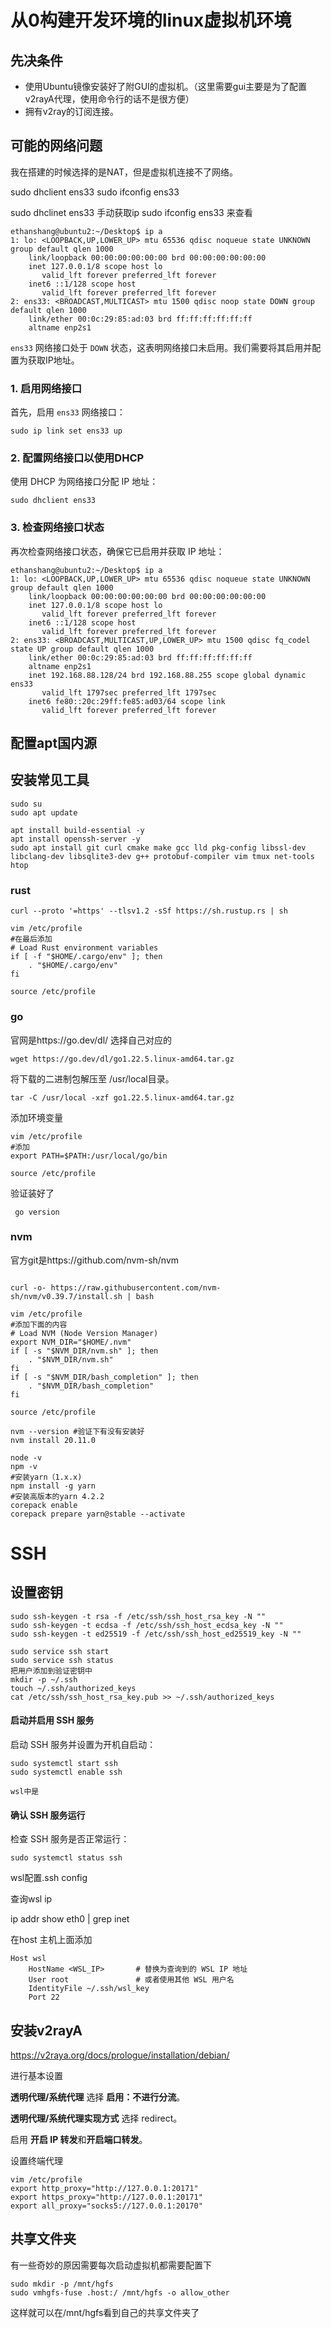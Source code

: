 # 从0构建开发环境的linux虚拟机环境

## 先决条件

- 使用Ubuntu镜像安装好了附GUI的虚拟机。（这里需要gui主要是为了配置v2rayA代理，使用命令行的话不是很方便）
- 拥有v2ray的订阅连接。

## 可能的网络问题

我在搭建的时候选择的是NAT，但是虚拟机连接不了网络。



sudo dhclient ens33
sudo ifconfig ens33

sudo dhclinet ens33 手动获取ip
sudo ifconfig ens33 来查看

```
ethanshang@ubuntu2:~/Desktop$ ip a
1: lo: <LOOPBACK,UP,LOWER_UP> mtu 65536 qdisc noqueue state UNKNOWN group default qlen 1000
    link/loopback 00:00:00:00:00:00 brd 00:00:00:00:00:00
    inet 127.0.0.1/8 scope host lo
       valid_lft forever preferred_lft forever
    inet6 ::1/128 scope host 
       valid_lft forever preferred_lft forever
2: ens33: <BROADCAST,MULTICAST> mtu 1500 qdisc noop state DOWN group default qlen 1000
    link/ether 00:0c:29:85:ad:03 brd ff:ff:ff:ff:ff:ff
    altname enp2s1
```

`ens33` 网络接口处于 `DOWN` 状态，这表明网络接口未启用。我们需要将其启用并配置为获取IP地址。

### 1. 启用网络接口

首先，启用 `ens33` 网络接口：

```
sudo ip link set ens33 up
```

### 2. 配置网络接口以使用DHCP

使用 DHCP 为网络接口分配 IP 地址：

```
sudo dhclient ens33
```

### 3. 检查网络接口状态

再次检查网络接口状态，确保它已启用并获取 IP 地址：

```
ethanshang@ubuntu2:~/Desktop$ ip a
1: lo: <LOOPBACK,UP,LOWER_UP> mtu 65536 qdisc noqueue state UNKNOWN group default qlen 1000
    link/loopback 00:00:00:00:00:00 brd 00:00:00:00:00:00
    inet 127.0.0.1/8 scope host lo
       valid_lft forever preferred_lft forever
    inet6 ::1/128 scope host 
       valid_lft forever preferred_lft forever
2: ens33: <BROADCAST,MULTICAST,UP,LOWER_UP> mtu 1500 qdisc fq_codel state UP group default qlen 1000
    link/ether 00:0c:29:85:ad:03 brd ff:ff:ff:ff:ff:ff
    altname enp2s1
    inet 192.168.88.128/24 brd 192.168.88.255 scope global dynamic ens33
       valid_lft 1797sec preferred_lft 1797sec
    inet6 fe80::20c:29ff:fe85:ad03/64 scope link 
       valid_lft forever preferred_lft forever
```

## 配置apt国内源



## 安装常见工具

```
sudo su
sudo apt update

apt install build-essential -y
apt install openssh-server -y
sudo apt install git curl cmake make gcc lld pkg-config libssl-dev libclang-dev libsqlite3-dev g++ protobuf-compiler vim tmux net-tools htop
```

### rust

```
curl --proto '=https' --tlsv1.2 -sSf https://sh.rustup.rs | sh

vim /etc/profile
#在最后添加
# Load Rust environment variables
if [ -f "$HOME/.cargo/env" ]; then
    . "$HOME/.cargo/env"
fi

source /etc/profile
```

### go

官网是https://go.dev/dl/
选择自己对应的

```
wget https://go.dev/dl/go1.22.5.linux-amd64.tar.gz
```

将下载的二进制包解压至 /usr/local目录。

```
tar -C /usr/local -xzf go1.22.5.linux-amd64.tar.gz
```

添加环境变量

```
vim /etc/profile
#添加
export PATH=$PATH:/usr/local/go/bin

source /etc/profile
```

验证装好了

```
 go version
```

### nvm

官方git是https://github.com/nvm-sh/nvm

```

curl -o- https://raw.githubusercontent.com/nvm-sh/nvm/v0.39.7/install.sh | bash

vim /etc/profile
#添加下面的内容
# Load NVM (Node Version Manager)
export NVM_DIR="$HOME/.nvm"
if [ -s "$NVM_DIR/nvm.sh" ]; then
    . "$NVM_DIR/nvm.sh"
fi
if [ -s "$NVM_DIR/bash_completion" ]; then
    . "$NVM_DIR/bash_completion"
fi

source /etc/profile

nvm --version #验证下有没有安装好
nvm install 20.11.0

node -v
npm -v
#安装yarn（1.x.x)
npm install -g yarn
#安装高版本的yarn 4.2.2
corepack enable
corepack prepare yarn@stable --activate
```



# SSH

## 设置密钥

 ```
 sudo ssh-keygen -t rsa -f /etc/ssh/ssh_host_rsa_key -N ""
 sudo ssh-keygen -t ecdsa -f /etc/ssh/ssh_host_ecdsa_key -N ""
 sudo ssh-keygen -t ed25519 -f /etc/ssh/ssh_host_ed25519_key -N ""
 
 sudo service ssh start
 sudo service ssh status
 把用户添加到验证密钥中
 mkdir -p ~/.ssh
 touch ~/.ssh/authorized_keys
 cat /etc/ssh/ssh_host_rsa_key.pub >> ~/.ssh/authorized_keys
 
 ```





#### 启动并启用 SSH 服务

启动 SSH 服务并设置为开机自启动：

```
sudo systemctl start ssh
sudo systemctl enable ssh

wsl中是

```

#### 确认 SSH 服务运行

检查 SSH 服务是否正常运行：

```
sudo systemctl status ssh
```

wsl配置.ssh config

查询wsl ip

 ip addr show eth0 | grep inet

 在host 主机上面添加

```
Host wsl
    HostName <WSL_IP>       # 替换为查询到的 WSL IP 地址
    User root               # 或者使用其他 WSL 用户名
    IdentityFile ~/.ssh/wsl_key
    Port 22

```







## 安装v2rayA

https://v2raya.org/docs/prologue/installation/debian/

进行基本设置

**透明代理/系统代理** 选择 **启用：不进行分流**。

**透明代理/系统代理实现方式** 选择 redirect。

启用 **开启 IP 转发**和**开启端口转发**。

设置终端代理

```
vim /etc/profile
export http_proxy="http://127.0.0.1:20171"
export https_proxy="http://127.0.0.1:20171"
export all_proxy="socks5://127.0.0.1:20170"
```



## 共享文件夹

有一些奇妙的原因需要每次启动虚拟机都需要配置下

```
sudo mkdir -p /mnt/hgfs
sudo vmhgfs-fuse .host:/ /mnt/hgfs -o allow_other
```

这样就可以在/mnt/hgfs看到自己的共享文件夹了